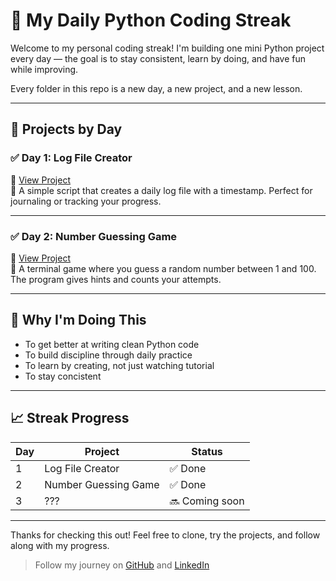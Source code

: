 # 🧠 My Daily Python Coding Streak

Welcome to my personal coding streak! I'm building one mini Python project every day — the goal is to stay consistent, learn by doing, and have fun while improving.

Every folder in this repo is a new day, a new project, and a new lesson.

---

## 📅 Projects by Day

### ✅ Day 1: Log File Creator
📁 [View Project](./day1_log_file/)  
🧾 A simple script that creates a daily log file with a timestamp. Perfect for journaling or tracking your progress.

---

### ✅ Day 2: Number Guessing Game
📁 [View Project](./number_guess_game/)  
🎯 A terminal game where you guess a random number between 1 and 100. The program gives hints and counts your attempts.

---

## 🚀 Why I'm Doing This

- To get better at writing clean Python code
- To build discipline through daily practice
- To learn by creating, not just watching tutorial
- To stay concistent

---

## 📈 Streak Progress

| Day | Project                     | Status  |
|-----|-----------------------------|---------|
| 1   | Log File Creator            | ✅ Done |
| 2   | Number Guessing Game        | ✅ Done |
| 3   | ???                         | 🔜 Coming soon |

---

Thanks for checking this out! Feel free to clone, try the projects, and follow along with my progress.

> Follow my journey on [GitHub](https://github.com/VedantShelar) and [LinkedIn](https://www.linkedin.com/in/vedant-shelar-b25146338/)

